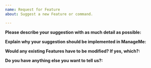 ```yaml
---
name: Request for Feature
about: Suggest a new Feature or command.

---
```


**Please describe your suggestion with as much detail as possible:**


**Explain why your suggestion should be implemented in ManageMe:**


**Would any existing Features have to be modified? If yes, which?:**


**Do you have anything else you want to tell us?:**

